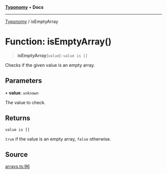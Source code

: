 [**Typonomy**](../README.md) • **Docs**

***

[Typonomy](../globals.md) / isEmptyArray

# Function: isEmptyArray()

> **isEmptyArray**(`value`): `value is []`

Checks if the given value is an empty array.

## Parameters

• **value**: `unknown`

The value to check.

## Returns

`value is []`

`true` if the value is an empty array, `false` otherwise.

## Source

[arrays.ts:96](https://github.com/softcraft-development/typonomy/blob/d8b6722e8f9213512ecbf239a27330f22316ef6d/src/arrays.ts#L96)
